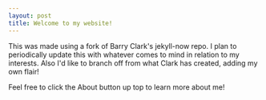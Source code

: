 ```yaml
---
layout: post
title: Welcome to my website!
---
```

This was made using a fork of Barry Clark's jekyll-now repo. I plan to periodically update this with whatever comes to mind in relation to my interests. Also I'd like to branch off from what Clark has created, adding my own flair!

Feel free to click the About button up top to learn more about me!
